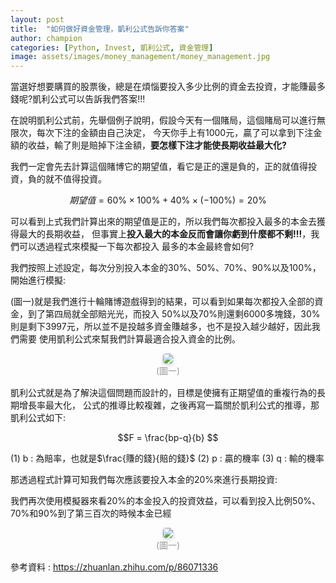 ```yaml
---
layout: post
title:  "如何做好資金管理，凱利公式告訴你答案"
author: champion
categories: [Python, Invest, 凱利公式, 資金管理]
image: assets/images/money_management/money_management.jpg
---
```

當選好想要購買的股票後，總是在煩惱要投入多少比例的資金去投資，才能賺最多錢呢?凱利公式可以告訴我們答案!!!

在說明凱利公式前，先舉個例子說明，假設今天有一個賭局，這個賭局可以進行無限次，每次下注的金額由自己決定，
今天你手上有1000元，贏了可以拿到下注金額的收益，輸了則是賠掉下注金額，**要怎樣下注才能使長期收益最大化?**

我們一定會先去計算這個賭博它的期望值，看它是正的還是負的，正的就值得投資，負的就不值得投資。

$$期望值 = 60\% \times 100\% + 40\% \times (-100\%) = 20\% $$

可以看到上式我們計算出來的期望值是正的，所以我們每次都投入最多的本金去獲得最大的長期收益，
但事實上**投入最大的本金反而會讓你虧到什麼都不剩!!!**，我們可以透過程式來模擬一下每次都投入
最多的本金最終會如何?

我們按照上述設定，每次分別投入本金的30%、50%、70%、90%以及100%，開始進行模擬:
<script src="https://gist.github.com/rgib37190/c759f593d52edf81081e43aee5662373.js"></script>

(圖一)就是我們進行十輪賭博遊戲得到的結果，可以看到如果每次都投入全部的資金，到了第四局就全部賠光光，而投入
50%以及70%則還剩6000多塊錢，30%則是剩下3997元，所以並不是投越多資金賺越多，也不是投入越少越好，因此我們需要
使用凱利公式來幫我們計算最適合投入資金的比例。

<center>
    <img style="border-radius: 0.3125em;
    box-shadow: 0 2px 4px 0 rgba(34,36,38,.12),0 2px 10px 0 rgba(34,36,38,.08);" 
    src="../assets/images/money_management/gs.png">
    <br>
    <div style="color:orange; border-bottom: 0px solid #d9d9d9;
    display: inline-block;
    color: #999;
    padding: 1px;">(圖一)</div>
</center>

凱利公式就是為了解決這個問題而設計的，目標是使擁有正期望值的重複行為的長期增長率最大化，
公式的推導比較複雜，之後再寫一篇關於凱利公式的推導，那凱利公式如下:

$$F = \frac{bp-q}{b} $$

(1) b : 為賠率，也就是$\frac{賺的錢}{賠的錢}$
(2) p : 贏的機率
(3) q : 輸的機率

那透過程式計算可知我們每次應該要投入本金的20%來進行長期投資:

<script src="https://gist.github.com/rgib37190/3fe6276264255a9cb0d0ccc4da378825.js"></script>

我們再次使用模擬器來看20%的本金投入的投資效益，可以看到投入比例50%、70%和90%到了第三百次的時候本金已經

<center>
    <img style="border-radius: 0.3125em;
    box-shadow: 0 2px 4px 0 rgba(34,36,38,.12),0 2px 10px 0 rgba(34,36,38,.08);" 
    src="../assets/images/money_management/fund_growth_ratio.png">
    <br>
    <div style="color:orange; border-bottom: 0px solid #d9d9d9;
    display: inline-block;
    color: #999;
    padding: 1px;">(圖一)</div>
</center>



參考資料 : <https://zhuanlan.zhihu.com/p/86071336>